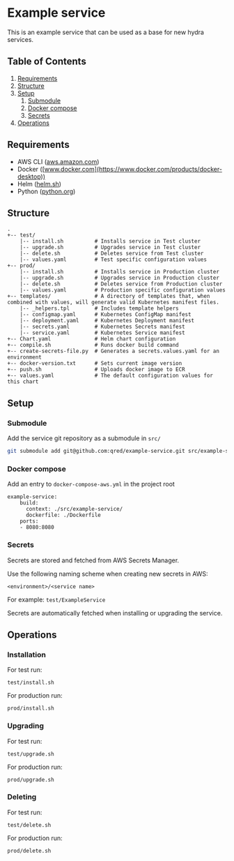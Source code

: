 # Example service

This is an example service that can be used as a base for new hydra services.

## Table of Contents

1. [Requirements](#requirements)
2. [Structure](#structure)
3. [Setup](#setup)
    1. [Submodule](#submodule)
    2. [Docker compose](#docker-compose)
    3. [Secrets](#secrets)
4. [Operations](#operations)

## Requirements

- AWS CLI ([aws.amazon.com](https://aws.amazon.com/cli))
- Docker ([www.docker.com](https://www.docker.com/products/docker-desktop))
- Helm ([helm.sh](https://helm.sh))
- Python ([python.org](https://www.python.org/downloads/))

## Structure

```
.
+-- test/
    |-- install.sh          # Installs service in Test cluster
    |-- upgrade.sh          # Upgrades service in Test cluster
    |-- delete.sh           # Deletes service from Test cluster
    |-- values.yaml         # Test specific configuration values
+-- prod/
    |-- install.sh          # Installs service in Production cluster
    |-- upgrade.sh          # Upgrades service in Production cluster
    |-- delete.sh           # Deletes service from Production cluster
    |-- values.yaml         # Production specific configuration values
+-- templates/              # A directory of templates that, when combined with values, will generate valid Kubernetes manifest files.
    |-- _helpers.tpl        # Includes template helpers
    |-- configmap.yaml      # Kubernetes ConfigMap manifest
    |-- deployment.yaml     # Kubernetes Deployment manifest
    |-- secrets.yaml        # Kubernetes Secrets manifest
    |-- service.yaml        # Kubernetes Service manifest
+-- Chart.yaml              # Helm chart configuration
+-- compile.sh              # Runs docker build command
+-- create-secrets-file.py  # Generates a secrets.values.yaml for an environment
+-- docker-version.txt      # Sets current image version
+-- push.sh                 # Uploads docker image to ECR
+-- values.yaml             # The default configuration values for this chart
```

## Setup

### Submodule

Add the service git repository as a submodule in `src/`

```bash
git submodule add git@github.com:qred/example-service.git src/example-service
```

### Docker compose

Add an entry to `docker-compose-aws.yml` in the project root

```
example-service:
    build:
      context: ./src/example-service/
      dockerfile: ./Dockerfile
    ports:
    - 8080:8080
```

### Secrets

Secrets are stored and fetched from AWS Secrets Manager.

Use the following naming scheme when creating new secrets in AWS:

```
<environment>/<service name>
```

For example: `test/ExampleService`

Secrets are automatically fetched when installing or upgrading the service.

## Operations

### Installation

For test run:
```
test/install.sh
```

For production run:
```
prod/install.sh
```

### Upgrading

For test run:
```
test/upgrade.sh
```

For production run:
```
prod/upgrade.sh
```

### Deleting

For test run:
```
test/delete.sh
```

For production run:
```
prod/delete.sh
```
